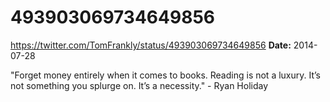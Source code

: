 # 493903069734649856
https://twitter.com/TomFrankly/status/493903069734649856
**Date:** 2014-07-28

"Forget money entirely when it comes to books. Reading is not a luxury. It’s not something you splurge on. It’s a necessity." - Ryan Holiday
